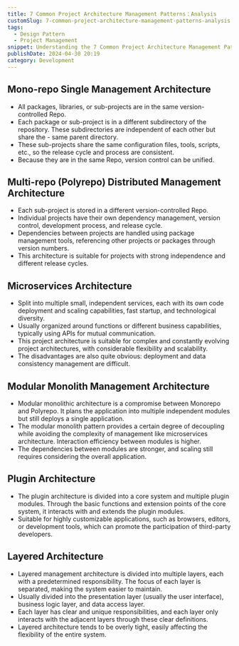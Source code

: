 ```yaml
---
title: 7 Common Project Architecture Management Patterns：Analysis
customSlug: 7-common-project-architecture-management-patterns-analysis
tags:
  - Design Pattern
  - Project Management
snippet: Understanding the 7 Common Project Architecture Management Patterns：Monorepo, Multi-repo, Microservices, Modular Monolith, Plugin, and Layered Architecture, analyzing their respective advantages, disadvantages, characteristics, and applicable scenarios.
publishDate: 2024-04-30 20:19
category: Development
---
```


## Mono-repo Single Management Architecture

- All packages, libraries, or sub-projects are in the same version-controlled Repo.
- Each package or sub-project is in a different subdirectory of the repository. These subdirectories are independent of each other but share the - same parent directory.
- These sub-projects share the same configuration files, tools, scripts, etc., so the release cycle and process are consistent.
- Because they are in the same Repo, version control can be unified.

## Multi-repo (Polyrepo) Distributed Management Architecture

- Each sub-project is stored in a different version-controlled Repo.
- Individual projects have their own dependency management, version control, development process, and release cycle.
- Dependencies between projects are handled using package management tools, referencing other projects or packages through version numbers.
- This architecture is suitable for projects with strong independence and different release cycles.

## Microservices Architecture

- Split into multiple small, independent services, each with its own code deployment and scaling capabilities, fast startup, and technological diversity.
- Usually organized around functions or different business capabilities, typically using APIs for mutual communication.
- This project architecture is suitable for complex and constantly evolving project architectures, with considerable flexibility and scalability.
- The disadvantages are also quite obvious: deployment and data consistency management are difficult.

## Modular Monolith Management Architecture

- Modular monolithic architecture is a compromise between Monorepo and Polyrepo. It plans the application into multiple independent modules but still deploys a single application.
- The modular monolith pattern provides a certain degree of decoupling while avoiding the complexity of management like microservices architecture. Interaction efficiency between modules is higher.
- The dependencies between modules are stronger, and scaling still requires considering the overall application.

## Plugin Architecture

- The plugin architecture is divided into a core system and multiple plugin modules. Through the basic functions and extension points of the core system, it interacts with and extends the plugin modules.
- Suitable for highly customizable applications, such as browsers, editors, or development tools, which can promote the participation of third-party developers.

## Layered Architecture

- Layered management architecture is divided into multiple layers, each with a predetermined responsibility. The focus of each layer is separated, making the system easier to maintain.
- Usually divided into the presentation layer (usually the user interface), business logic layer, and data access layer.
- Each layer has clear and unique responsibilities, and each layer only interacts with the adjacent layers through these clear definitions.
- Layered architecture tends to be overly tight, easily affecting the flexibility of the entire system.